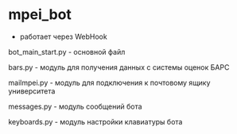 # mpei_bot
  - работает через WebHook
  
  bot_main_start.py - основной файл

  bars.py - модуль для получения данных с системы оценок БАРС

  mailmpei.py - модуль для подключения к почтовому ящику университета 

  messages.py - модуль сообщений бота

  keyboards.py - модуль настройки клавиатуры бота
